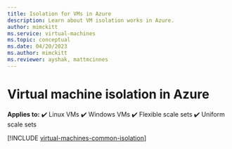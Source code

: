 ```yaml
---
title: Isolation for VMs in Azure
description: Learn about VM isolation works in Azure.
author: mimckitt
ms.service: virtual-machines
ms.topic: conceptual
ms.date: 04/20/2023
ms.author: mimckitt
ms.reviewer: ayshak, mattmcinnes
---
```


# Virtual machine isolation in Azure

**Applies to:** :heavy_check_mark: Linux VMs :heavy_check_mark: Windows VMs :heavy_check_mark: Flexible scale sets :heavy_check_mark: Uniform scale sets

[!INCLUDE [virtual-machines-common-isolation](../../includes/virtual-machines-common-isolation.md)]
